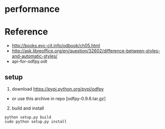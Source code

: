 performance
===========

Reference
=========

- http://books.evc-cit.info/odbook/ch05.html
- http://ask.libreoffice.org/en/question/32602/difference-between-styles-and-automatic-styles/
- api-for-odfpy.odt

## setup

1. download https://pypi.python.org/pypi/odfpy
 - or use this archive in repo [odfpy-0.9.6.tar.gz]
2. build and install
```
python setup.py build
sudo python setup.py install
```
